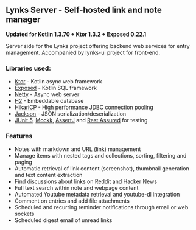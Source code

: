 ## Lynks Server - Self-hosted link and note manager

**Updated for Kotlin 1.3.70 + Ktor 1.3.2 + Exposed 0.22.1**

Server side for the Lynks project offering backend web services for entry management. Accompanied by lynks-ui project for front-end.

### Libraries used:

 - [Ktor](https://github.com/ktorio/ktor) - Kotlin async web framework
 - [Exposed](https://github.com/JetBrains/Exposed) - Kotlin SQL framework
 - [Netty](https://github.com/netty/netty) - Async web server
 - [H2](https://github.com/h2database/h2database) - Embeddable database
 - [HikariCP](https://github.com/brettwooldridge/HikariCP) - High performance JDBC connection pooling
 - [Jackson](https://github.com/FasterXML/jackson) - JSON serialization/deserialization
 - [JUnit 5](https://junit.org/junit5/), [Mockk](https://github.com/mockk/mockk), [AssertJ](http://joel-costigliola.github.io/assertj/) and [Rest Assured](http://rest-assured.io/) for testing
 
### Features

- Notes with markdown and URL (link) management
- Manage items with nested tags and collections, sorting, filtering and paging
- Automatic retrieval of link content (screenshot), thumbnail generation and text content extraction
- Find discussions about links on Reddit and Hacker News
- Full text search within note and webpage content
- Automated Youtube metadata retrieval and youtube-dl integration
- Comment on entries and add file attachments
- Scheduled and recurring reminder notifications through email or web sockets
- Scheduled digest email of unread links